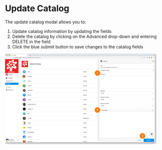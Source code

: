 # Update Catalog

The update catalog modal allows you to:

1. Update catalog information by updating the fields
2. Delete the catalog by clicking on the Advanced drop-down and entering DELETE in the field
3. Click the blue submit button to save changes to the catalog fields
	
<a href="../../../images/marketplace-update-catalog-lg.jpg" target="_blank"><img src="../../../images/marketplace-update-catalog.jpg" style="margin: auto; display: block"></a>
